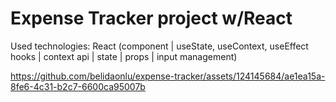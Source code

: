 # Expense Tracker project w/React

Used technologies:
React (component | useState, useContext, useEffect hooks | context api | state | props | input management)

https://github.com/belidaonlu/expense-tracker/assets/124145684/ae1ea15a-8fe6-4c31-b2c7-6600ca95007b

